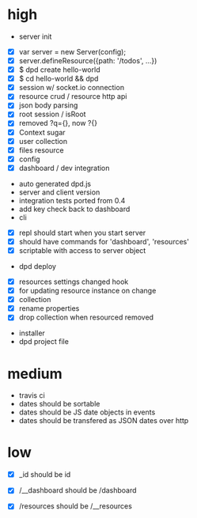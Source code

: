 # high

 - server init
  - [x] var server = new Server(config);
  - [x] server.defineResource({path: '/todos', ...})
  - [x] $ dpd create hello-world
  - [x] $ cd hello-world && dpd
 - [x] session w/ socket.io connection
 - [x] resource crud / resource http api
 - [x] json body parsing
 - [x] root session / isRoot
 - [x] removed ?q={}, now ?{}
 - [x] Context sugar
 - [x] user collection
 - [x] files resource
 - [x] config
 - [x] dashboard / dev integration
 - auto generated dpd.js
  - server and client version
 - integration tests ported from 0.4
 - add key check back to dashboard
 - cli
  - [x] repl should start when you start server
  - [x] should have commands for 'dashboard', 'resources'
  - [x] scriptable with access to server object
  - dpd deploy
 - [x] resources settings changed hook
  - [x] for updating resource instance on change
 - [x] collection
  - [x] rename properties
  - [x] drop collection when resourced removed
 - installer
  - dpd project file
 

# medium

 - travis ci
 - dates should be sortable
 - dates should be JS date objects in events
 - dates should be transfered as JSON dates over http
 
# low

 - [x] _id should be id
 - [x] /__dashboard should be /dashboard
 - [x] /resources should be /__resources

 